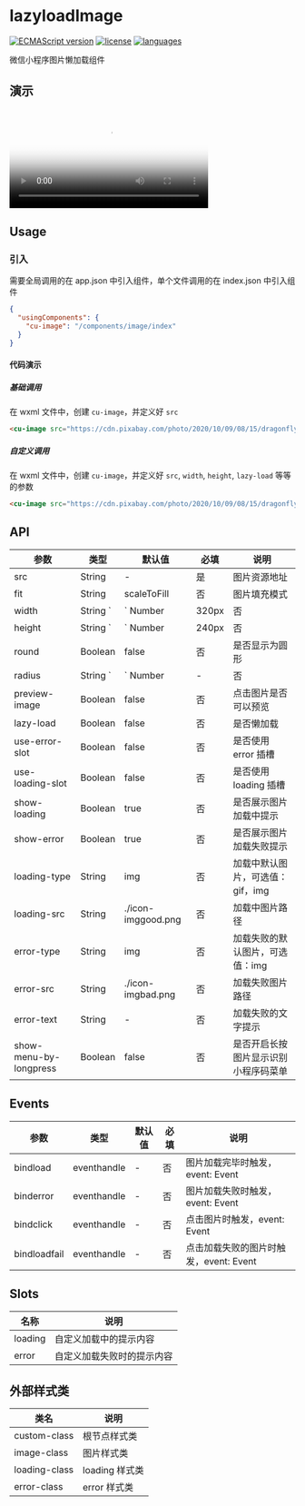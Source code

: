 # lazyloadImage

[![ECMAScript version](https://img.shields.io/badge/ECMAScript-6.0-orange)](https://developer.mozilla.org/fr/docs/Web/JavaScript/Language_Resources)
[![license](https://img.shields.io/github/license/zzkung/lazyloadImage)](https://github.com/zzkung/lazyloadImage/blob/main/LICENSE)
[![languages](https://img.shields.io/github/languages/top/zzkung/lazyloadImage)]()

微信小程序图片懒加载组件

## 演示
<video id="video" width="350" autoplay buffered loop preload="auto" poster="https://blog.zzkung.com/AppImg/lazyloadImage.png">
  <source id="mp4" src="https://blog.zzkung.com/AppImg/lazyloadimage.mp4" type="video/mp4">
</video>

## Usage

### 引入

需要全局调用的在 app.json 中引入组件，单个文件调用的在 index.json 中引入组件

```json
{
  "usingComponents": {
    "cu-image": "/components/image/index"
  }
}
```

#### 代码演示

##### 基础调用

在 wxml 文件中，创建 `cu-image`，并定义好 `src`

```html
<cu-image src="https://cdn.pixabay.com/photo/2020/10/09/08/15/dragonfly-5639879__340.jpg"/>
```

##### 自定义调用

在 wxml 文件中，创建 `cu-image`，并定义好 `src`, `width`, `height`, `lazy-load` 等等的参数

```html
<cu-image src="https://cdn.pixabay.com/photo/2020/10/09/08/15/dragonfly-5639879__340.jpg" width="240rpx" height="200rpx" lazy-load />
```


## API

| 参数 | 类型 | 默认值 | 必填 | 说明 |
| ---- | --- | ------ | --- | ---- |
| src | String | - | 是 | 图片资源地址 |
| fit | String | scaleToFill | 否 | 图片填充模式 |
| width | String `|` Number | 320px | 否 | 宽度，默认单位为px |
| height | String `|` Number | 240px | 否 | 高度，默认单位为px |
| round | Boolean | false | 否 | 是否显示为圆形 |
| radius | String `|` Number | - | 否 | 圆角大小，默认单位为px |
| preview-image | Boolean | false | 否 | 点击图片是否可以预览 |
| lazy-load | Boolean | false | 否 | 是否懒加载 |
| use-error-slot | Boolean | false | 否 | 是否使用 error 插槽 |
| use-loading-slot | Boolean | false | 否 | 是否使用 loading 插槽 |
| show-loading | Boolean | true | 否 | 是否展示图片加载中提示 |
| show-error | Boolean | true | 否 | 是否展示图片加载失败提示 |
| loading-type | String | img | 否 | 加载中默认图片，可选值：gif，img |
| loading-src | String | ./icon-imggood.png | 否 | 加载中图片路径 |
| error-type | String | img | 否 | 加载失败的默认图片，可选值：img |
| error-src | String | ./icon-imgbad.png | 否 | 加载失败图片路径 |
| error-text | String | - | 否 | 加载失败的文字提示 |
| show-menu-by-longpress | Boolean | false | 否 | 是否开启长按图片显示识别小程序码菜单 |

## Events

| 参数 | 类型 | 默认值 | 必填 | 说明 |
| ---- | --- | ------ | --- | ---- |
| bindload | eventhandle | - | 否 | 图片加载完毕时触发，event: Event |
| binderror | eventhandle | - | 否 | 图片加载失败时触发，event: Event |
| bindclick | eventhandle | - | 否 | 点击图片时触发，event: Event |
| bindloadfail | eventhandle | - | 否 | 点击加载失败的图片时触发，event: Event |

## Slots

| 名称 | 说明 |
| ---- | ---- |
| loading | 自定义加载中的提示内容 |
| error | 自定义加载失败时的提示内容 |

## 外部样式类

| 类名 | 说明 |
| ---- | ---- |
| custom-class | 根节点样式类 |
| image-class | 图片样式类 |
| loading-class | loading 样式类 |
| error-class | error 样式类 |
